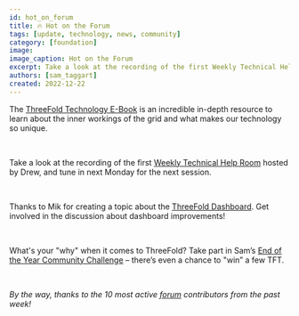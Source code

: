 ```yaml
---
id: hot_on_forum
title: 🔥 Hot on the Forum
tags: [update, technology, news, community]
category: [foundation]
image: 
image_caption: Hot on the Forum
excerpt: Take a look at the recording of the first Weekly Technical Help Room hosted by Drew, and tune in next Monday for the next session.
authors: [sam_taggart]
created: 2022-12-22
---
```


The [ThreeFold Technology E-Book](https://forum.threefold.io/t/threefold-technology-ebook-read-and-learn/3634) is an incredible in-depth resource to learn about the inner workings of the grid and what makes our technology so unique.

<br/>

Take a look at the recording of the first [Weekly Technical Help Room](https://forum.threefold.io/t/weekly-technical-help-room/3627) hosted by Drew, and tune in next Monday for the next session.

<br/>

Thanks to Mik for creating a topic about the [ThreeFold Dashboard](https://forum.threefold.io/t/the-threefold-dashboard-dive-in-the-new-internet/3635). Get involved in the discussion about dashboard improvements!

<br/>

What's your "why" when it comes to ThreeFold? Take part in Sam’s [End of the Year Community Challenge](https://forum.threefold.io/t/end-of-year-community-challenge-my-why-personal-tft-grant/3638) – there’s even a chance to "win” a few TFT.

<br/>

_By the way, thanks to the 10 most active [forum](https://forum.threefold.io/) contributors from the past week!_